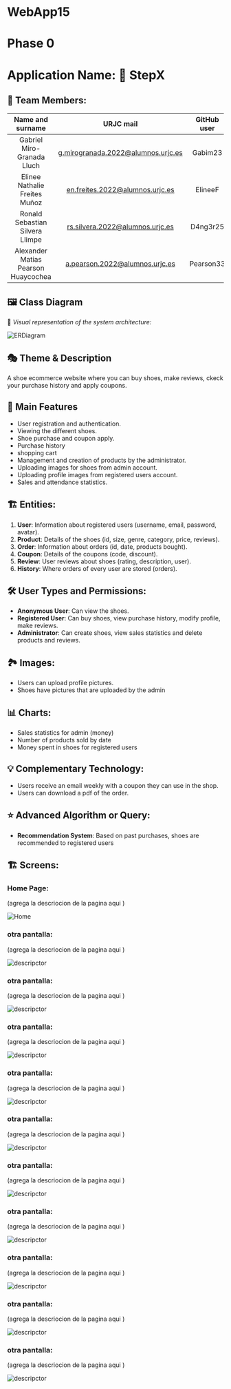 # WebApp15

# Phase 0
# Application Name: 👟 StepX

## 👥 Team Members:
| Name and surname    | URJC mail      | GitHub user      |
|:------------: |:------------:| :------------:|
| Gabriel Miro-Granada Lluch       | g.mirogranada.2022@alumnos.urjc.es       | Gabim23       |
| Elinee Nathalie Freites Muñoz       | en.freites.2022@alumnos.urjc.es       | ElineeF      |
| Ronald Sebastian Silvera Llimpe       | rs.silvera.2022@alumnos.urjc.es       | D4ng3r25       |
| Alexander Matias Pearson Huaycochea       | a.pearson.2022@alumnos.urjc.es       | Pearson33       |

## 🖼 Class Diagram
📌 *Visual representation of the system architecture:* 

![ERDiagram](https://github.com/user-attachments/assets/05360e59-039a-41a9-b84c-3220f30e63f5)



## 🎭 **Theme & Description** 
A shoe ecommerce website where you can buy shoes, make reviews, ckeck your purchase history and apply coupons.

## 🚀 **Main Features** 
- User registration and authentication.
- Viewing the different shoes.
- Shoe purchase and coupon apply.
- Purchase history
- shopping cart
- Management and creation of products by the administrator.
- Uploading images for shoes from admin account.
- Uploading profile images from registered users account.
- Sales and attendance statistics.

## 🏗 **Entities**:
1. **User**: Information about registered users (username, email, password, avatar).
2. **Product**: Details of the shoes (id, size, genre, category, price, reviews).
3. **Order**: Information about orders (id, date, products bought).
4. **Coupon**: Details of the coupons (code, discount).
5. **Review**: User reviews about shoes (rating, description, user).
6. **History**: Where orders of every user are stored (orders).

## 🛠 User Types and Permissions:
- **Anonymous User**: Can view the shoes.
- **Registered User**: Can buy shoes, view purchase history, modify profile, make reviews.
- **Administrator**: Can create shoes, view sales statistics and delete products and reviews.

## 🏞 Images:
- Users can upload profile pictures.
- Shoes have pictures that are uploaded by the admin

## 📊 Charts:
- Sales statistics for admin (money)
- Number of products sold by date
- Money spent in shoes for registered users

## 💡 Complementary Technology:
- Users receive an email weekly with a coupon they can use in the shop.
- Users can download a pdf of the order. 

## ⭐ Advanced Algorithm or Query:
- **Recommendation System**: Based on past purchases, shoes are recommended to registered users

## 🏗 **Screens**:

### **Home Page**:
(agrega la descriocion de la pagina aqui )

![*Home*](readmeImg/01.jpeg)

### **otra pantalla**:
(agrega la descriocion de la pagina aqui )

![*descripctor*](readmeImg/01.jpeg)

### **otra pantalla**:
(agrega la descriocion de la pagina aqui )

![*descripctor*](readmeImg/01.jpeg)

### **otra pantalla**:
(agrega la descriocion de la pagina aqui )

![*descripctor*](readmeImg/01.jpeg)

### **otra pantalla**:
(agrega la descriocion de la pagina aqui )

![*descripctor*](readmeImg/01.jpeg)

### **otra pantalla**:
(agrega la descriocion de la pagina aqui )

![*descripctor*](readmeImg/01.jpeg)

### **otra pantalla**:
(agrega la descriocion de la pagina aqui )

![*descripctor*](readmeImg/01.jpeg)

### **otra pantalla**:
(agrega la descriocion de la pagina aqui )

![*descripctor*](readmeImg/01.jpeg)

### **otra pantalla**:
(agrega la descriocion de la pagina aqui )

![*descripctor*](readmeImg/01.jpeg)

### **otra pantalla**:
(agrega la descriocion de la pagina aqui )

![*descripctor*](readmeImg/01.jpeg)

### **otra pantalla**:
(agrega la descriocion de la pagina aqui )

![*descripctor*](readmeImg/01.jpeg)


